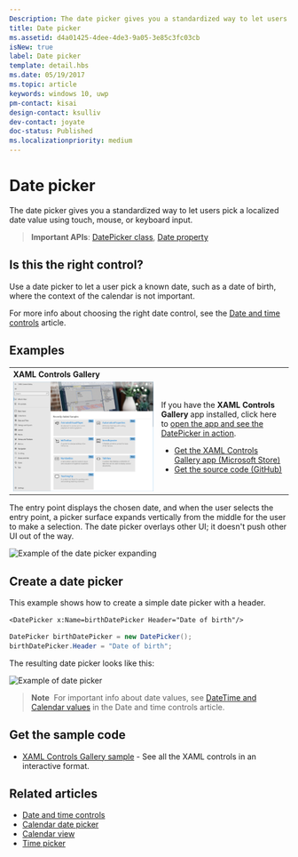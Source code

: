 ```yaml
---
Description: The date picker gives you a standardized way to let users pick a localized date value using touch, mouse, or keyboard input.
title: Date picker
ms.assetid: d4a01425-4dee-4de3-9a05-3e85c3fc03cb
isNew: true
label: Date picker
template: detail.hbs
ms.date: 05/19/2017
ms.topic: article
keywords: windows 10, uwp
pm-contact: kisai
design-contact: ksulliv
dev-contact: joyate
doc-status: Published
ms.localizationpriority: medium
---
```

# Date picker

 

The date picker gives you a standardized way to let users pick a localized date value using touch, mouse, or keyboard input. 

> **Important APIs**: [DatePicker class](https://msdn.microsoft.com/library/windows/apps/xaml/windows.ui.xaml.controls.datepicker.aspx), [Date property](https://msdn.microsoft.com/library/windows/apps/xaml/windows.ui.xaml.controls.datepicker.date.aspx)


## Is this the right control?
Use a date picker to let a user pick a known date, such as a date of birth, where the context of the calendar is not important.

For more info about choosing the right date control, see the [Date and time controls](date-and-time.md) article.

## Examples

<table>
<th align="left">XAML Controls Gallery<th>
<tr>
<td><img src="images/xaml-controls-gallery-sm.png" alt="XAML controls gallery"></img></td>
<td>
    <p>If you have the <strong style="font-weight: semi-bold">XAML Controls Gallery</strong> app installed, click here to <a href="xamlcontrolsgallery:/item/DatePicker">open the app and see the DatePicker in action</a>.</p>
    <ul>
    <li><a href="https://www.microsoft.com/store/productId/9MSVH128X2ZT">Get the XAML Controls Gallery app (Microsoft Store)</a></li>
    <li><a href="https://github.com/Microsoft/Windows-universal-samples/tree/master/Samples/XamlUIBasics">Get the source code (GitHub)</a></li>
    </ul>
</td>
</tr>
</table>

The entry point displays the chosen date, and when the user selects the entry point, a picker surface expands vertically from the middle for the user to make a selection. The date picker overlays other UI; it doesn't push other UI out of the way.

![Example of the date picker expanding](images/controls_datepicker_expand.png)

## Create a date picker

This example shows how to create a simple date picker with a header.

```xaml
<DatePicker x:Name=birthDatePicker Header="Date of birth"/>
```

```csharp
DatePicker birthDatePicker = new DatePicker();
birthDatePicker.Header = "Date of birth";
```

The resulting date picker looks like this:

![Example of date picker](images/date-picker-closed.png)

> **Note**&nbsp;&nbsp;For important info about date values, see [DateTime and Calendar values](date-and-time.md#datetime-and-calendar-values) in the Date and time controls article.

## Get the sample code

- [XAML Controls Gallery sample](https://github.com/Microsoft/Windows-universal-samples/tree/master/Samples/XamlUIBasics) - See all the XAML controls in an interactive format.

## Related articles

- [Date and time controls](date-and-time.md)
- [Calendar date picker](calendar-date-picker.md)
- [Calendar view](calendar-view.md)
- [Time picker](time-picker.md)
